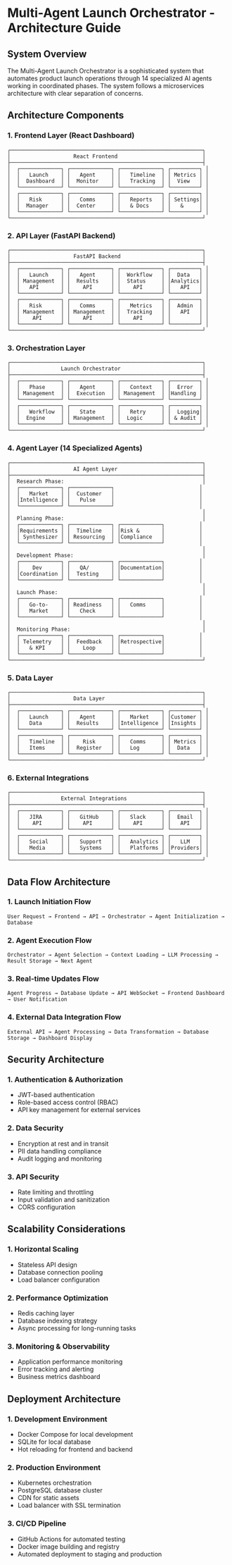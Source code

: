 # Multi-Agent Launch Orchestrator - Architecture Guide

## System Overview

The Multi-Agent Launch Orchestrator is a sophisticated system that automates product launch operations through 14 specialized AI agents working in coordinated phases. The system follows a microservices architecture with clear separation of concerns.

## Architecture Components

### 1. Frontend Layer (React Dashboard)
```
┌─────────────────────────────────────────────────────────────┐
│                    React Frontend                           │
├─────────────────────────────────────────────────────────────┤
│  ┌─────────────┐ ┌─────────────┐ ┌─────────────┐ ┌─────────┐ │
│  │   Launch    │ │   Agent     │ │   Timeline  │ │ Metrics │ │
│  │  Dashboard  │ │  Monitor    │ │   Tracking  │ │  View   │ │
│  └─────────────┘ └─────────────┘ └─────────────┘ └─────────┘ │
│  ┌─────────────┐ ┌─────────────┐ ┌─────────────┐ ┌─────────┐ │
│  │   Risk      │ │   Comms     │ │   Reports   │ │ Settings│ │
│  │  Manager    │ │  Center     │ │   & Docs    │ │   &     │ │
│  └─────────────┘ └─────────────┘ └─────────────┘ └─────────┘ │
└─────────────────────────────────────────────────────────────┘
```

### 2. API Layer (FastAPI Backend)
```
┌─────────────────────────────────────────────────────────────┐
│                    FastAPI Backend                          │
├─────────────────────────────────────────────────────────────┤
│  ┌─────────────┐ ┌─────────────┐ ┌─────────────┐ ┌─────────┐ │
│  │   Launch    │ │   Agent     │ │  Workflow   │ │  Data   │ │
│  │ Management  │ │  Results    │ │  Status     │ │Analytics│ │
│  │   API       │ │    API      │ │    API      │ │   API   │ │
│  └─────────────┘ └─────────────┘ └─────────────┘ └─────────┘ │
│  ┌─────────────┐ ┌─────────────┐ ┌─────────────┐ ┌─────────┐ │
│  │   Risk      │ │   Comms     │ │   Metrics   │ │  Admin  │ │
│  │ Management  │ │ Management  │ │  Tracking   │ │   API   │ │
│  │    API      │ │    API      │ │    API      │ │         │ │
│  └─────────────┘ └─────────────┘ └─────────────┘ └─────────┘ │
└─────────────────────────────────────────────────────────────┘
```

### 3. Orchestration Layer
```
┌─────────────────────────────────────────────────────────────┐
│                Launch Orchestrator                          │
├─────────────────────────────────────────────────────────────┤
│  ┌─────────────┐ ┌─────────────┐ ┌─────────────┐ ┌─────────┐ │
│  │   Phase     │ │   Agent     │ │   Context   │ │  Error  │ │
│  │ Management  │ │  Execution  │ │ Management  │ │Handling │ │
│  └─────────────┘ └─────────────┘ └─────────────┘ └─────────┘ │
│  ┌─────────────┐ ┌─────────────┐ ┌─────────────┐ ┌─────────┐ │
│  │   Workflow  │ │   State     │ │   Retry     │ │  Logging│ │
│  │  Engine     │ │ Management  │ │  Logic      │ │ & Audit │ │
│  └─────────────┘ └─────────────┘ └─────────────┘ └─────────┘ │
└─────────────────────────────────────────────────────────────┘
```

### 4. Agent Layer (14 Specialized Agents)
```
┌─────────────────────────────────────────────────────────────┐
│                    AI Agent Layer                           │
├─────────────────────────────────────────────────────────────┤
│  Research Phase:                                            │
│  ┌─────────────┐ ┌─────────────┐                           │
│  │   Market    │ │  Customer   │                           │
│  │Intelligence │ │   Pulse     │                           │
│  └─────────────┘ └─────────────┘                           │
│                                                             │
│  Planning Phase:                                            │
│  ┌─────────────┐ ┌─────────────┐ ┌─────────────┐           │
│  │Requirements │ │  Timeline   │ │Risk &       │           │
│  │ Synthesizer │ │ Resourcing  │ │Compliance   │           │
│  └─────────────┘ └─────────────┘ └─────────────┘           │
│                                                             │
│  Development Phase:                                         │
│  ┌─────────────┐ ┌─────────────┐ ┌─────────────┐           │
│  │    Dev      │ │   QA/       │ │Documentation│           │
│  │Coordination │ │  Testing    │ │             │           │
│  └─────────────┘ └─────────────┘ └─────────────┘           │
│                                                             │
│  Launch Phase:                                              │
│  ┌─────────────┐ ┌─────────────┐ ┌─────────────┐           │
│  │   Go-to-    │ │ Readiness   │ │   Comms     │           │
│  │   Market    │ │   Check     │ │             │           │
│  └─────────────┘ └─────────────┘ └─────────────┘           │
│                                                             │
│  Monitoring Phase:                                          │
│  ┌─────────────┐ ┌─────────────┐ ┌─────────────┐           │
│  │ Telemetry   │ │  Feedback   │ │Retrospective│           │
│  │   & KPI     │ │    Loop     │ │             │           │
│  └─────────────┘ └─────────────┘ └─────────────┘           │
└─────────────────────────────────────────────────────────────┘
```

### 5. Data Layer
```
┌─────────────────────────────────────────────────────────────┐
│                    Data Layer                               │
├─────────────────────────────────────────────────────────────┤
│  ┌─────────────┐ ┌─────────────┐ ┌─────────────┐ ┌─────────┐ │
│  │   Launch    │ │   Agent     │ │   Market    │ │Customer │ │
│  │   Data      │ │  Results    │ │Intelligence │ │Insights │ │
│  └─────────────┘ └─────────────┘ └─────────────┘ └─────────┘ │
│  ┌─────────────┐ ┌─────────────┐ ┌─────────────┐ ┌─────────┐ │
│  │   Timeline  │ │    Risk     │ │   Comms     │ │ Metrics │ │
│  │   Items     │ │  Register   │ │   Log       │ │  Data   │ │
│  └─────────────┘ └─────────────┘ └─────────────┘ └─────────┘ │
└─────────────────────────────────────────────────────────────┘
```

### 6. External Integrations
```
┌─────────────────────────────────────────────────────────────┐
│                External Integrations                        │
├─────────────────────────────────────────────────────────────┤
│  ┌─────────────┐ ┌─────────────┐ ┌─────────────┐ ┌─────────┐ │
│  │   JIRA      │ │   GitHub    │ │   Slack     │ │  Email  │ │
│  │    API      │ │    API      │ │    API      │ │   API   │ │
│  └─────────────┘ └─────────────┘ └─────────────┘ └─────────┘ │
│  ┌─────────────┐ ┌─────────────┐ ┌─────────────┐ ┌─────────┐ │
│  │   Social    │ │   Support   │ │   Analytics │ │   LLM   │ │
│  │   Media     │ │   Systems   │ │   Platforms │ │Providers│ │
│  └─────────────┘ └─────────────┘ └─────────────┘ └─────────┘ │
└─────────────────────────────────────────────────────────────┘
```

## Data Flow Architecture

### 1. Launch Initiation Flow
```
User Request → Frontend → API → Orchestrator → Agent Initialization → Database
```

### 2. Agent Execution Flow
```
Orchestrator → Agent Selection → Context Loading → LLM Processing → Result Storage → Next Agent
```

### 3. Real-time Updates Flow
```
Agent Progress → Database Update → API WebSocket → Frontend Dashboard → User Notification
```

### 4. External Data Integration Flow
```
External API → Agent Processing → Data Transformation → Database Storage → Dashboard Display
```

## Security Architecture

### 1. Authentication & Authorization
- JWT-based authentication
- Role-based access control (RBAC)
- API key management for external services

### 2. Data Security
- Encryption at rest and in transit
- PII data handling compliance
- Audit logging and monitoring

### 3. API Security
- Rate limiting and throttling
- Input validation and sanitization
- CORS configuration

## Scalability Considerations

### 1. Horizontal Scaling
- Stateless API design
- Database connection pooling
- Load balancer configuration

### 2. Performance Optimization
- Redis caching layer
- Database indexing strategy
- Async processing for long-running tasks

### 3. Monitoring & Observability
- Application performance monitoring
- Error tracking and alerting
- Business metrics dashboard

## Deployment Architecture

### 1. Development Environment
- Docker Compose for local development
- SQLite for local database
- Hot reloading for frontend and backend

### 2. Production Environment
- Kubernetes orchestration
- PostgreSQL database cluster
- CDN for static assets
- Load balancer with SSL termination

### 3. CI/CD Pipeline
- GitHub Actions for automated testing
- Docker image building and registry
- Automated deployment to staging and production
